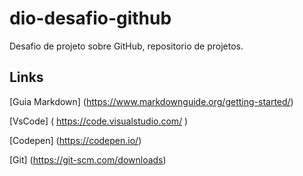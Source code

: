 # dio-desafio-github
Desafio de projeto sobre GitHub, repositorio de projetos.

## Links
[Guia Markdown] (https://www.markdownguide.org/getting-started/)

[VsCode]  ( https://code.visualstudio.com/ )

[Codepen] (https://codepen.io/)

[Git] (https://git-scm.com/downloads)